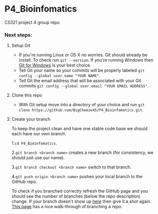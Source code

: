 # P4_Bioinfomatics
CS321 project 4 group repo

### Next steps:
1. Setup Git
	* If you're running Linux or OS X no worries. Git should already be install. To check run `git --version`. If you're running Windows then [Git for Windows](https://git-scm.com/downloads) is your best choice.
	* Tell Git your name so your commits will be properly labeled `git config --global user.name "YOUR NAME"`.
	* Tell Git the email address that will be associated with your Git commits `git config --global user.email "YOUR EMAIL ADDRESS"`.

2. Clone this repo
	* With Git setup move into a directory of your choice and run `git clone https://github.com/BigCheeze45/P4_Bioinfomatics.git`.

3. Create your branch

	To keep the project clean and have one stable code base we should each have our own branch.
	
	1.`cd P4_Bioinfomatics`.

	2.`git branch <branch name>` creates a new branch (for consistency, we should just use our name).

	3.`git branch checkout <branch name>` switch to that branch.
	
	4.`git push origin <branch name>` pushes your local branch to the GitHub repo.

	To check if you branched correctly refresh the GitHub page and you should see the number of branches (below the repo description) change. If your branch doesn't show up [here](https://github.com/BigCheeze45/P4_Bioinfomatics/branches) then give it a shot again. [This page](https://github.com/BigCheeze45/P4_Bioinfomatics/branches) has a nice walk-through of branching a repo.

